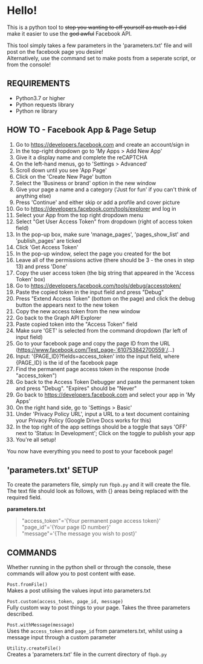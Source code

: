 # Hello!

This is a python tool to ~~stop you wanting to off yourself as much as I did~~ make it easier to use the 
~~god awful~~ Facebook API.

This tool simply takes a few parameters in the 'parameters.txt' file and will post on
the facebook page you desire!  
Alternatively, use the command set to make posts from a seperate script, or from the
console!

REQUIREMENTS
----

- Python3.7 or higher
- Python requests library
- Python re library

HOW TO - Facebook App & Page Setup
----

1. Go to https://developers.facebook.com and create an account/sign in
2. In the top-right dropdown go to 'My Apps > Add New App'
3. Give it a display name and complete the reCAPTCHA
4. On the left-hand menus, go to 'Settings > Advanced'
5. Scroll down until you see 'App Page'
6. Click on the 'Create New Page' button
7. Select the 'Business or brand' option in the new window
8. Give your page a name and a category ('Just for fun' if you can't think of anything else)
9. Press 'Continue' and either skip or add a profile and cover picture
10. Go to https://developers.facebook.com/tools/explorer and log in
11. Select your App from the top right dropdown menu
12. Select "Get User Access Token" from dropdown (right of access token field)
13. In the pop-up box, make sure 'manage_pages', 'pages_show_list' and 'publish_pages' are ticked
14. Click 'Get Access Token'
15. In the pop-up window, select the page you created for the bot
16. Leave all of the permissions active (there should be 3 - the ones in step 13) and press 'Done'
14. Copy the user access token (the big string that appeared in the 'Access Token' box)
15. Go to https://developers.facebook.com/tools/debug/accesstoken/
16. Paste the copied token in the input field and press "Debug"
17. Press "Extend Access Token" (bottom on the page) and click the debug button the appears next to the new token
18. Copy the new access token from the new window
19. Go back to the Graph API Explorer
20. Paste copied token into the "Access Token" field
21. Make sure 'GET' is selected from the command dropdown (far left of input field)
22. Go to your facebook page and copy the page ID from the URL (https://www.facebook.com/Test_page-`610753842700559`/...)
23. Input: '{PAGE_ID}?fields=access_token' into the input field, where {PAGE_ID} is the id of the facebook page
24. Find the permanent page access token in the response (node "access_token")
25. Go back to the Access Token Debugger and paste the permanent token and press "Debug". "Expires" should be "Never"
26. Go back to https://developers.facebook.com and select your app in 'My Apps'
27. On the right hand side, go to 'Settings > Basic'
28. Under 'Privacy Policy URL', input a URL to a text document containing your Privacy Policy (Google Drive Docs works for this)
29. In the top right of the app settings should be a toggle that says 'OFF' next to 'Status: In Development'; Click on the toggle to publish your app
30. You're all setup!

You now have everything you need to post to your facebook page!

'parameters.txt' SETUP
----

To create the parameters file, simply run `fbpb.py` and it will create the file.  
The text file should look as follows, with {} areas being replaced with the required field.

**parameters.txt**

> "access_token"='{Your permanent page access token}'  
> "page_id"='{Your page ID number}'  
> "message"='{The message you wish to post}'  

COMMANDS
----

Whether running in the python shell or through the console, these commands will allow you
to post content with ease.

`Post.fromFile()`  
Makes a post utilising the values input into parameters.txt  

`Post.custom(access_token, page_id, message)`  
Fully custom way to post things to your page. Takes the three parameters described.  

`Post.withMessage(message)`  
Uses the `access_token` and `page_id` from parameters.txt, whilst using a message input through a custom parameter  

`Utility.createFile()`  
Creates a 'parameters.txt' file in the current directory of `fbpb.py`  
